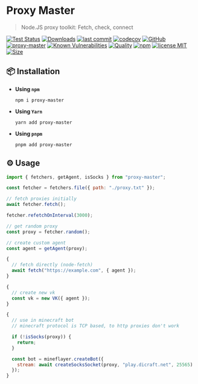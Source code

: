 # Proxy Master

> Node.JS proxy toolkit: Fetch, check, connect

[![Test Status](https://github.com/AlexXanderGrib/proxy-master/actions/workflows/test.yml/badge.svg)](https://github.com/AlexXanderGrib/proxy-master)
[![Downloads](https://img.shields.io/npm/dt/proxy-master.svg)](https://npmjs.com/package/proxy-master)
[![last commit](https://img.shields.io/github/last-commit/AlexXanderGrib/proxy-master.svg)](https://github.com/AlexXanderGrib/proxy-master)
[![codecov](https://img.shields.io/codecov/c/github/AlexXanderGrib/proxy-master/main.svg)](https://codecov.io/gh/AlexXanderGrib/proxy-master)
[![GitHub](https://img.shields.io/github/stars/AlexXanderGrib/proxy-master.svg)](https://github.com/AlexXanderGrib/proxy-master)
[![proxy-master](https://snyk.io/advisor/npm-package/proxy-master/badge.svg)](https://snyk.io/advisor/npm-package/proxy-master)
[![Known Vulnerabilities](https://snyk.io/test/npm/proxy-master/badge.svg)](https://snyk.io/test/npm/proxy-master)
[![Quality](https://img.shields.io/npms-io/quality-score/proxy-master.svg?label=quality%20%28npms.io%29&)](https://npms.io/search?q=proxy-master)
[![npm](https://img.shields.io/npm/v/proxy-master.svg)](https://npmjs.com/package/proxy-master)
[![license MIT](https://img.shields.io/npm/l/proxy-master.svg)](https://github.com/AlexXanderGrib/proxy-master/blob/main/LICENSE.txt)
[![Size](https://img.shields.io/bundlephobia/minzip/proxy-master)](https://bundlephobia.com/package/proxy-master)

## 📦 Installation

- **Using `npm`**
  ```shell
  npm i proxy-master
  ```
- **Using `Yarn`**
  ```shell
  yarn add proxy-master
  ```
- **Using `pnpm`**
  ```shell
  pnpm add proxy-master
  ```

## ⚙️ Usage

```javascript
import { fetchers, getAgent, isSocks } from "proxy-master";

const fetcher = fetchers.file({ path: "./proxy.txt" });

// fetch proxies initially
await fetcher.fetch();

fetcher.refetchOnInterval(3000);

// get random proxy
const proxy = fetcher.random();

// create custom agent
const agent = getAgent(proxy);

{
  // fetch directly (node-fetch)
  await fetch("https://example.com", { agent });
}

{
  // create new vk
  const vk = new VK({ agent });
}

{
  // use in minecraft bot
  // minecraft protocol is TCP based, to http proxies don't work

  if (!isSocks(proxy)) {
    return;
  }

  const bot = mineflayer.createBot({
    stream: await createSocksSocket(proxy, "play.dicraft.net", 25565)
  });
}
```

